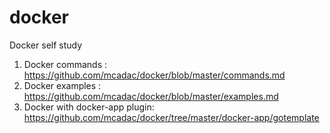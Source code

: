 # docker
Docker self study

1.  Docker commands : https://github.com/mcadac/docker/blob/master/commands.md
2.  Docker examples : https://github.com/mcadac/docker/blob/master/examples.md
3.  Docker with docker-app plugin: https://github.com/mcadac/docker/tree/master/docker-app/gotemplate
